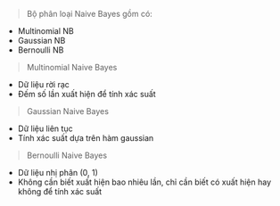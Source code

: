 > Bộ phân loại Naive Bayes gồm có:
- Multinomial NB
- Gaussian NB
- Bernoulli NB

> Multinomial Naive Bayes
- Dữ liệu rời rạc
- Đếm số lần xuất hiện để tính xác suất

> Gaussian Naive Bayes
- Dữ liệu liên tục
- Tính xác suất dựa trên hàm gaussian

> Bernoulli Naive Bayes
- Dữ liệu nhị phân (0, 1)
- Không cần biết xuất hiện bao nhiêu lần, chỉ cần biết có xuất hiện hay không để tính xác suất
